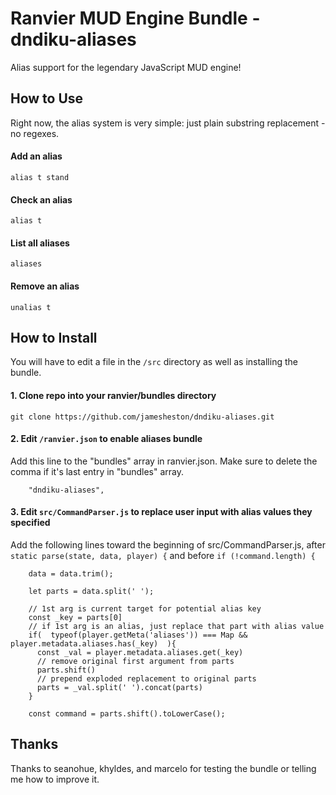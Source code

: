 # Ranvier MUD Engine Bundle - dndiku-aliases
Alias support for the legendary JavaScript MUD engine!


## How to Use
Right now, the alias system is very simple: just plain substring replacement - no regexes.


#### Add an alias
`alias t stand`

#### Check an alias
`alias t`

#### List all aliases
`aliases`

#### Remove an alias
`unalias t`





## How to Install
You will have to edit a file in the `/src` directory as well as installing the bundle.

#### 1. Clone repo into your ranvier/bundles directory
```
git clone https://github.com/jamesheston/dndiku-aliases.git
```

#### 2. Edit `/ranvier.json` to enable aliases bundle
Add this line to the "bundles" array in ranvier.json. Make sure to delete the comma if it's last entry in "bundles" array.
```
    "dndiku-aliases",
```

#### 3. Edit `src/CommandParser.js` to replace user input with alias values they specified
Add the following lines toward the beginning of src/CommandParser.js, after `static parse(state, data, player) {` and before `if (!command.length) {`
```
    data = data.trim();

    let parts = data.split(' ');    

    // 1st arg is current target for potential alias key
    const _key = parts[0] 
    // if 1st arg is an alias, just replace that part with alias value
    if(  typeof(player.getMeta('aliases')) === Map && player.metadata.aliases.has(_key)  ){
      const _val = player.metadata.aliases.get(_key)
      // remove original first argument from parts
      parts.shift()
      // prepend exploded replacement to original parts
      parts = _val.split(' ').concat(parts)
    }

    const command = parts.shift().toLowerCase();
```

## Thanks
Thanks to seanohue, khyldes, and marcelo for testing the bundle or telling me how to improve it.